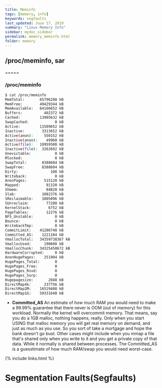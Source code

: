 ```yaml
---
title: Meminfo
tags: [memory, info]
keywords: segfaults
last_updated: Juue 17, 2019
summary: "Linux Memory Info"
sidebar: mydoc_sidebar
permalink: memory_meminfo.html
folder: memory
---
```


## /proc/meminfo, sar
=====

### /proc/meminfo

```bash
$ cat /proc/meminfo
MemTotal:       65796288 kB
MemFree:        49429344 kB
MemAvailable:   64166652 kB
Buffers:          402372 kB
Cached:         13905632 kB
SwapCached:            0 kB
Active:         11509652 kB
Inactive:        3313652 kB
Active(anon):     550152 kB
Inactive(anon):    49960 kB
Active(file):   10959500 kB
Inactive(file):  3263692 kB
Unevictable:           0 kB
Mlocked:               0 kB
SwapTotal:       8388604 kB
SwapFree:        8388604 kB
Dirty:               108 kB
Writeback:             0 kB
AnonPages:        515128 kB
Mapped:            91320 kB
Shmem:             84820 kB
Slab:            1082376 kB
SReclaimable:    1005096 kB
SUnreclaim:        77280 kB
KernelStack:        6752 kB
PageTables:        12276 kB
NFS_Unstable:          0 kB
Bounce:                0 kB
WritebackTmp:          0 kB
CommitLimit:    41286748 kB
Committed_AS:    1221184 kB
VmallocTotal:   34359738367 kB
VmallocUsed:      190608 kB
VmallocChunk:   34325450672 kB
HardwareCorrupted:     0 kB
AnonHugePages:    251904 kB
HugePages_Total:       0
HugePages_Free:        0
HugePages_Rsvd:        0
HugePages_Surp:        0
Hugepagesize:       2048 kB
DirectMap4k:      237756 kB
DirectMap2M:    16529408 kB
DirectMap1G:    50331648 kB
```

* **Committed_AS** 
An estimate of how much RAM you would need to make a 99.99% guarantee that there never is OOM (out of memory) for this workload. Normally the kernel will overcommit memory. That means, say you do a 1GB malloc, nothing happens, really. Only when you start USING that malloc memory you will get real memory on demand, and just as much as you use. So you sort of take a mortgage and hope the bank doesn't go bust. Other cases might include when you mmap a file that's shared only when you write to it and you get a private copy of that data. While it normally is shared between processes. The Committed_AS is a guesstimate of how much RAM/swap you would need worst-case.


{% include links.html %}
# Segmentation Faults(Segfaults)
